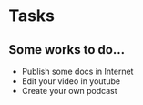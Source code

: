# Tasks

## Some works to do...

* Publish some docs in Internet
* Edit your video in youtube
* Create your own podcast
